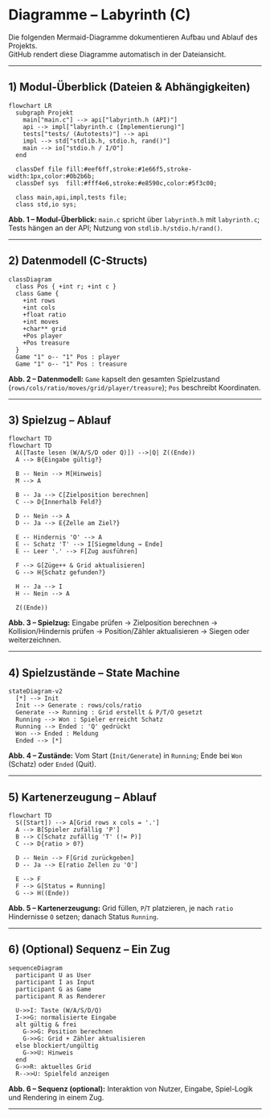 # Diagramme – Labyrinth (C)

Die folgenden Mermaid-Diagramme dokumentieren Aufbau und Ablauf des Projekts.  
GitHub rendert diese Diagramme automatisch in der Dateiansicht.

---

## 1) Modul-Überblick (Dateien & Abhängigkeiten)

```mermaid
flowchart LR
  subgraph Projekt
    main["main.c"] --> api["labyrinth.h (API)"]
    api --> impl["labyrinth.c (Implementierung)"]
    tests["tests/ (Autotests)"] --> api
    impl --> std["stdlib.h, stdio.h, rand()"]
    main --> io["stdio.h / I/O"]
  end

  classDef file fill:#eef6ff,stroke:#1e66f5,stroke-width:1px,color:#0b2b6b;
  classDef sys  fill:#fff4e6,stroke:#e8590c,color:#5f3c00;

  class main,api,impl,tests file;
  class std,io sys;
```

**Abb. 1 – Modul-Überblick:** `main.c` spricht über `labyrinth.h` mit `labyrinth.c`; Tests hängen an der API; Nutzung von `stdlib.h/stdio.h/rand()`.

---

## 2) Datenmodell (C-Structs)

```mermaid
classDiagram
  class Pos { +int r; +int c }
  class Game {
    +int rows
    +int cols
    +float ratio
    +int moves
    +char** grid
    +Pos player
    +Pos treasure
  }
  Game "1" o-- "1" Pos : player
  Game "1" o-- "1" Pos : treasure
```

**Abb. 2 – Datenmodell:** `Game` kapselt den gesamten Spielzustand (`rows/cols/ratio/moves/grid/player/treasure`); `Pos` beschreibt Koordinaten.

---

## 3) Spielzug – Ablauf

```mermaid
flowchart TD
flowchart TD
  A([Taste lesen (W/A/S/D oder Q)]) -->|Q| Z((Ende))
  A --> B{Eingabe gültig?}

  B -- Nein --> M[Hinweis]
  M --> A

  B -- Ja --> C[Zielposition berechnen]
  C --> D{Innerhalb Feld?}

  D -- Nein --> A
  D -- Ja --> E{Zelle am Ziel?}

  E -- Hindernis 'O' --> A
  E -- Schatz 'T' --> I[Siegmeldung → Ende]
  E -- Leer '.' --> F[Zug ausführen]

  F --> G[Züge++ & Grid aktualisieren]
  G --> H{Schatz gefunden?}

  H -- Ja --> I
  H -- Nein --> A

  Z((Ende))

```

**Abb. 3 – Spielzug:** Eingabe prüfen → Zielposition berechnen → Kollision/Hindernis prüfen → Position/Zähler aktualisieren → Siegen oder weiterzeichnen.

---

## 4) Spielzustände – State Machine

```mermaid
stateDiagram-v2
  [*] --> Init
  Init --> Generate : rows/cols/ratio
  Generate --> Running : Grid erstellt & P/T/O gesetzt
  Running --> Won : Spieler erreicht Schatz
  Running --> Ended : 'Q' gedrückt
  Won --> Ended : Meldung
  Ended --> [*]
```

**Abb. 4 – Zustände:** Vom Start (`Init/Generate`) in `Running`; Ende bei `Won` (Schatz) oder `Ended` (Quit).

---

## 5) Kartenerzeugung – Ablauf

```mermaid
flowchart TD
  S([Start]) --> A[Grid rows x cols = '.']
  A --> B[Spieler zufällig 'P']
  B --> C[Schatz zufällig 'T' (!= P)]
  C --> D{ratio > 0?}

  D -- Nein --> F[Grid zurückgeben]
  D -- Ja --> E[ratio Zellen zu 'O']

  E --> F
  F --> G[Status = Running]
  G --> H((Ende)) 
```

**Abb. 5 – Kartenerzeugung:** Grid füllen, `P`/`T` platzieren, je nach `ratio` Hindernisse `O` setzen; danach Status `Running`.

---

## 6) (Optional) Sequenz – Ein Zug

```mermaid
sequenceDiagram
  participant U as User
  participant I as Input
  participant G as Game
  participant R as Renderer

  U->>I: Taste (W/A/S/D/Q)
  I->>G: normalisierte Eingabe
  alt gültig & frei
    G->>G: Position berechnen
    G->>G: Grid + Zähler aktualisieren
  else blockiert/ungültig
    G->>U: Hinweis
  end
  G->>R: aktuelles Grid
  R-->>U: Spielfeld anzeigen
```

**Abb. 6 – Sequenz (optional):** Interaktion von Nutzer, Eingabe, Spiel-Logik und Rendering in einem Zug.

---

